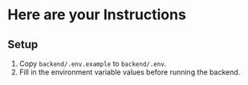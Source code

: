 # Here are your Instructions

## Setup

1. Copy `backend/.env.example` to `backend/.env`.
2. Fill in the environment variable values before running the backend.
